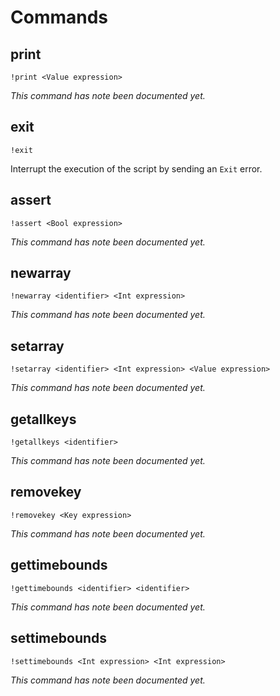 # Commands

## print

```
!print <Value expression>
```

_This command has note been documented yet._

## exit

```
!exit
```

Interrupt the execution of the script by sending an `Exit` error.

## assert

```
!assert <Bool expression>
```

_This command has note been documented yet._

## newarray

```
!newarray <identifier> <Int expression>
```

_This command has note been documented yet._

## setarray

```
!setarray <identifier> <Int expression> <Value expression>
```

_This command has note been documented yet._

## getallkeys

```
!getallkeys <identifier>
```

_This command has note been documented yet._

## removekey

```
!removekey <Key expression>
```

_This command has note been documented yet._

## gettimebounds

```
!gettimebounds <identifier> <identifier>
```

_This command has note been documented yet._

## settimebounds

```
!settimebounds <Int expression> <Int expression>
```

_This command has note been documented yet._


